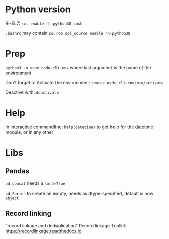 # Python version

RHEL7: `scl enable rh-python38 bash`

`.bashrc` may contain `source scl_source enable rh-python38`

# Prep

`python3 -m venv osdu-cli-env` where last argument is the name of the environment

Don't forget to Activate the environment: `source osdu-cli-env/bin/activate`

Deactive with: `deactivate`

# Help

In interactive commandline: `help(datetime)` to get help for the datetime module, or in any other

# Libs

## Pandas

`pd.concat` needs a `sort=True`

`pd.Series` to create an empty, needs as dtype-specified, default is now `object`

## Record linking
"record linkage and deduplication"
Record linkage Toolkit: https://recordlinkage.readthedocs.io
